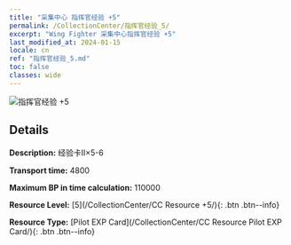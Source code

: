 ```yaml
---
title: "采集中心 指挥官经验 +5"
permalink: /CollectionCenter/指挥官经验_5/
excerpt: "Wing Fighter 采集中心指挥官经验 +5"
last_modified_at: 2024-01-15
locale: cn
ref: "指挥官经验_5.md"
toc: false
classes: wide
---
```



![指挥官经验 +5](/images/cc/CC_Pilot_EXP_Card_5.png)

## Details

  **Description:** 经验卡II×5-6

  **Transport time:** 4800

  **Maximum BP in time calculation:** 110000

  **Resource Level:** [5](/CollectionCenter/CC Resource +5/){: .btn .btn--info}

  **Resource Type:** [Pilot EXP Card](/CollectionCenter/CC Resource Pilot EXP Card/){: .btn .btn--info}

